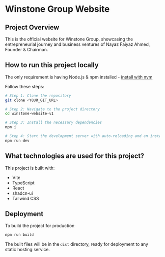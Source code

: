 # Winstone Group Website

## Project Overview

This is the official website for Winstone Group, showcasing the entrepreneurial journey and business ventures of Nayaz Faiyaz Ahmed, Founder & Chairman.

## How to run this project locally

The only requirement is having Node.js & npm installed - [install with nvm](https://github.com/nvm-sh/nvm#installing-and-updating)

Follow these steps:

```sh
# Step 1: Clone the repository
git clone <YOUR_GIT_URL>

# Step 2: Navigate to the project directory
cd winstone-website-v1

# Step 3: Install the necessary dependencies
npm i

# Step 4: Start the development server with auto-reloading and an instant preview
npm run dev
```

## What technologies are used for this project?

This project is built with:

- Vite
- TypeScript
- React
- shadcn-ui
- Tailwind CSS

## Deployment

To build the project for production:

```sh
npm run build
```

The built files will be in the `dist` directory, ready for deployment to any static hosting service.

